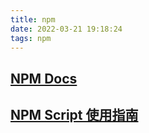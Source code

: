 ```yaml
---
title: npm
date: 2022-03-21 19:18:24
tags: npm
---
```


## [NPM Docs](https://docs.npmjs.com/about-npm)

## [NPM Script 使用指南](https://www.ruanyifeng.com/blog/2016/10/npm_scripts.html)
